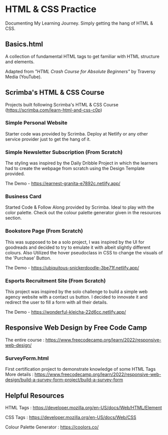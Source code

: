 # HTML & CSS Practice
Documenting My Learning Journey. Simply getting the hang of HTML & CSS. 

## Basics.html  
A collection of fundamental HTML tags to get familiar with HTML structure and elements.  

Adapted from *"HTML Crash Course for Absolute Beginners"* by Traversy Media (YouTube).  

## Scrimba's HTML & CSS Course
Projects built following Scrimba's HTML & CSS Course (https://scrimba.com/learn-html-and-css-c0p)

### Simple Personal Website
Starter code was provided by Scrimba.
Deploy at Netlify or any other service provider just to get the hang of it.

### Simple Newsletter Subscription (From Scratch)
The styling was inspired by the Daily Dribble Project in which the learners had to create the webpage from scratch using the Design Template provided.

The Demo - https://earnest-granita-e7892c.netlify.app/ 

### Business Card
Started Code & Follow Along provided by Scrimba. Ideal to play with the color palette. Check out the colour palette generator given in the resources section.

### Bookstore Page (From Scratch)
This was supposed to be a solo project, I was inspired by the UI for goodreads and decided to try to emulate it with albeit slightly different colours.
Also Utilized the hover pseudoclass in CSS to change the visuals of the 'Purchase' Button. 

The Demo - https://ubiquitous-snickerdoodle-3be71f.netlify.app/

### Esports Recruitment Site (From Scratch)
This project was inspired by the solo challenge to build a simple web agency website with a contact us button. I decided to innovate it and redirect the user to fill a form with all their details. 

The Demo - https://wonderful-kleicha-22d6cc.netlify.app/ 

## Responsive Web Design by Free Code Camp 
The entire course : https://www.freecodecamp.org/learn/2022/responsive-web-design/

### SurveyForm.html 
First certification project to demonstrate knowledge of some HTML Tags 
More details : https://www.freecodecamp.org/learn/2022/responsive-web-design/build-a-survey-form-project/build-a-survey-form

## Helpful Resources
HTML Tags : https://developer.mozilla.org/en-US/docs/Web/HTML/Element 

CSS Tags : https://developer.mozilla.org/en-US/docs/Web/CSS 

Colour Palette Generator : https://coolors.co/ 
